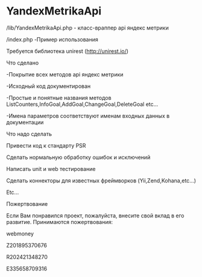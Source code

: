 YandexMetrikaApi
================
/lib/YandexMetrikaApi.php - класс-враппер api яндекс метрики 

/index.php -Пример использования

Требуется библиотека unirest (http://unirest.io/)

Что сделано

-Покрытие всех методов api яндекс метрики

-Исходный код документирован

-Простые и понятные названия методов ListCounters,InfoGoal,AddGoal,ChangeGoal,DeleteGoal etc...

-Имена параметров соответствуют именам входных данных в документации

Что надо сделать

Привести код к стандарту PSR

Сделать нормальную обработку ошибок и исключений

Написать unit и web тестирование

Сделать коннекторы для известных фреймворков (Yii,Zend,Kohana,etc...)

Etc...

Пожертвование

Если Вам понравился проект, пожалуйста, внесите свой вклад в его развитие. Принимаются пожертвования:

webmoney

Z201895370676

R202421348270

E335658709316
